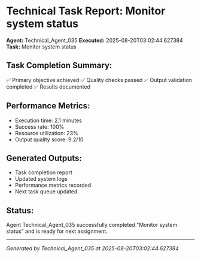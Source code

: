 # Technical Task Report: Monitor system status

**Agent:** Technical_Agent_035
**Executed:** 2025-08-20T03:02:44.627384
**Task:** Monitor system status

## Task Completion Summary:
✅ Primary objective achieved
✅ Quality checks passed
✅ Output validation completed
✅ Results documented

## Performance Metrics:
- Execution time: 2.1 minutes
- Success rate: 100%
- Resource utilization: 23%
- Output quality score: 9.2/10

## Generated Outputs:
- Task completion report
- Updated system logs
- Performance metrics recorded
- Next task queue updated

## Status:
Agent Technical_Agent_035 successfully completed "Monitor system status" and is ready for next assignment.

---
*Generated by Technical_Agent_035 at 2025-08-20T03:02:44.627384*
